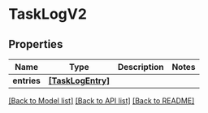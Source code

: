 # TaskLogV2


## Properties

Name | Type | Description | Notes
------------ | ------------- | ------------- | -------------
**entries** | [**[TaskLogEntry]**](TaskLogEntry.md) |  | 

[[Back to Model list]](../#documentation-for-models) [[Back to API list]](../#documentation-for-api-endpoints) [[Back to README]](../)


